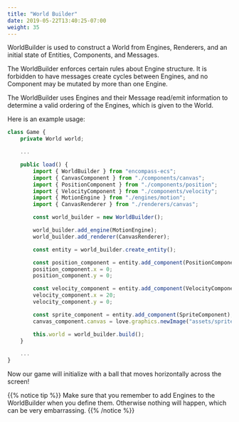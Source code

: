 ```yaml
---
title: "World Builder"
date: 2019-05-22T13:40:25-07:00
weight: 35
---
```


WorldBuilder is used to construct a World from Engines, Renderers, and an initial state of Entities, Components, and Messages.

The WorldBuilder enforces certain rules about Engine structure. It is forbidden to have messages create cycles between Engines, and no Component may be mutated by more than one Engine.

The WorldBuilder uses Engines and their Message read/emit information to determine a valid ordering of the Engines, which is given to the World.

Here is an example usage:

```ts
class Game {
    private World world;

    ...

    public load() {
        import { WorldBuilder } from "encompass-ecs";
        import { CanvasComponent } from "./components/canvas";
        import { PositionComponent } from "./components/position";
        import { VelocityComponent } from "./components/velocity";
        import { MotionEngine } from "./engines/motion";
        import { CanvasRenderer } from "./renderers/canvas";

        const world_builder = new WorldBuilder();

        world_builder.add_engine(MotionEngine);
        world_builder.add_renderer(CanvasRenderer);

        const entity = world_builder.create_entity();

        const position_component = entity.add_component(PositionComponent);
        position_component.x = 0;
        position_component.y = 0;

        const velocity_component = entity.add_component(VelocityComponent);
        velocity_component.x = 20;
        velocity_component.y = 0;

        const sprite_component = entity.add_component(SpriteComponent);
        canvas_component.canvas = love.graphics.newImage("assets/sprites/ball.png");

        this.world = world_builder.build();
    }

    ...
}
```

Now our game will initialize with a ball that moves horizontally across the screen!

{{% notice tip %}}
Make sure that you remember to add Engines to the WorldBuilder when you define them. Otherwise nothing will happen, which can be very embarrassing.
{{% /notice %}}

